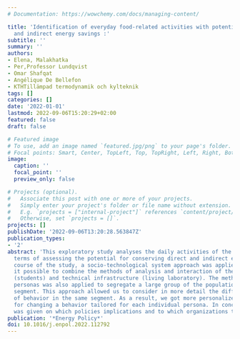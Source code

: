 ```yaml
---
# Documentation: https://wowchemy.com/docs/managing-content/

title: 'Identification of everyday food-related activities with potential for direct
  and indirect energy savings :'
subtitle: ''
summary: ''
authors:
- Elena, Malakhatka
- Per,Professor Lundqvist
- Omar Shafqat
- Angélique De Bellefon
- KTHTillämpad termodynamik och kylteknik
tags: []
categories: []
date: '2022-01-01'
lastmod: 2022-09-06T15:20:29+02:00
featured: false
draft: false

# Featured image
# To use, add an image named `featured.jpg/png` to your page's folder.
# Focal points: Smart, Center, TopLeft, Top, TopRight, Left, Right, BottomLeft, Bottom, BottomRight.
image:
  caption: ''
  focal_point: ''
  preview_only: false

# Projects (optional).
#   Associate this post with one or more of your projects.
#   Simply enter your project's folder or file name without extension.
#   E.g. `projects = ["internal-project"]` references `content/project/deep-learning/index.md`.
#   Otherwise, set `projects = []`.
projects: []
publishDate: '2022-09-06T13:20:28.563847Z'
publication_types:
- '2'
abstract: 'This exploratory study analyses the daily activities of the end-user in
  terms of assessing the potential for conserving direct and indirect energy. In the
  course of the study, a socio-technological system approach was applied, which made
  it possible to combine the methods of analysis and interaction of the social group
  (students) and technical infrastructure (living laboratory). The method of creating
  personas was also applied to segregate a large group of the population within one
  segment. This approach allowed us to consider in more detail the different types
  of behavior in the same segment. As a result, we got more personalized strategies
  for changing a behavior tailored for each individual persona. In conclusion, a recommendation
  was given on which policies implications and to which organizations to address.  '
publication: '*Energy Policy*'
doi: 10.1016/j.enpol.2022.112792
---
```

